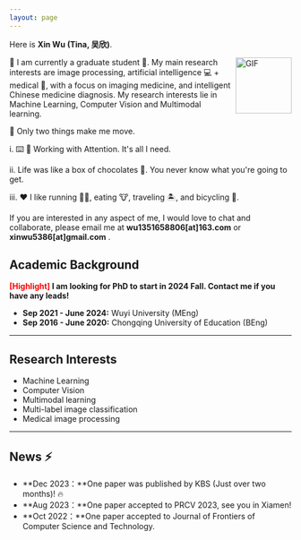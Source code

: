 ```yaml
---
layout: page
---
```


<!-- # About Me -->

<!-- <img src="https://xinwu74.github.io/wuxin.jpg" class="floatpic" width="360" height="480"> -->

Here is **Xin Wu (Tina, 吴欣)**.

<img align="right" alt="GIF" src="https://media.giphy.com/media/LnQjpWaON8nhr21vNW/giphy.gif" width="100" title=" Say HI">

📖 I am currently a graduate student 🔭. My main research interests are image processing, artificial intelligence 💻 + medical 🏥, with a focus on imaging medicine, and intelligent Chinese medicine diagnosis. My research interests lie in Machine Learning, Computer Vision and Multimodal learning.

🤔 Only two things make me move.

i. ⌨️ 🧱 Working with Attention. It's all I need.

ii. Life was like a box of chocolates 🍫. You never know what you're going to get.

iii. ❤️ I like running 🏃‍♀️, eating 🐮, traveling 🏝, and bicycling 🚴.

If you are interested in any aspect of me, I would love to chat and collaborate, please email me at **wu1351658806[at]163.com** or **xinwu5386[at]gmail.com** .
<br>

## Academic Background

**<font color='red'>[Highlight]</font> I am looking for PhD to start in 2024 Fall. Contact me if you have any leads!**

- **Sep 2021 - June 2024:** Wuyi University (MEng)
- **Sep 2016 - June 2020:** Chongqing University of Education (BEng)

---

## Research Interests

- Machine Learning
- Computer Vision
- Multimodal learning
- Multi-label image classification
- Medical image processing

---

## News ⚡️

- **Dec 2023：**One paper was published by KBS (Just over two months)! 🔥
- **Aug 2023：**One paper accepted to PRCV 2023, see you in Xiamen!
- **Oct 2022：**One paper accepted to Journal of Frontiers of Computer Science and Technology.
<br>

